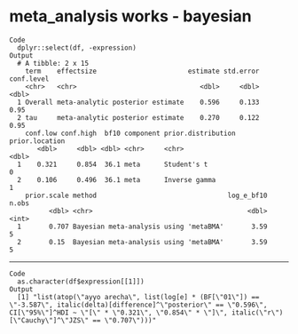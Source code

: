 # meta_analysis works - bayesian

    Code
      dplyr::select(df, -expression)
    Output
      # A tibble: 2 x 15
        term    effectsize                       estimate std.error conf.level
        <chr>   <chr>                               <dbl>     <dbl>      <dbl>
      1 Overall meta-analytic posterior estimate    0.596     0.133       0.95
      2 tau     meta-analytic posterior estimate    0.270     0.122       0.95
        conf.low conf.high  bf10 component prior.distribution prior.location
           <dbl>     <dbl> <dbl> <chr>     <chr>                       <dbl>
      1    0.321     0.854  36.1 meta      Student's t                     0
      2    0.106     0.496  36.1 meta      Inverse gamma                   1
        prior.scale method                                 log_e_bf10 n.obs
              <dbl> <chr>                                       <dbl> <int>
      1       0.707 Bayesian meta-analysis using 'metaBMA'       3.59     5
      2       0.15  Bayesian meta-analysis using 'metaBMA'       3.59     5

---

    Code
      as.character(df$expression[[1]])
    Output
      [1] "list(atop(\"ayyo arecha\", list(log[e] * (BF[\"01\"]) == \"-3.587\", italic(delta)[difference]^\"posterior\" == \"0.596\", CI[\"95%\"]^HDI ~ \"[\" * \"0.321\", \"0.854\" * \"]\", italic(\"r\")[\"Cauchy\"]^\"JZS\" == \"0.707\")))"

